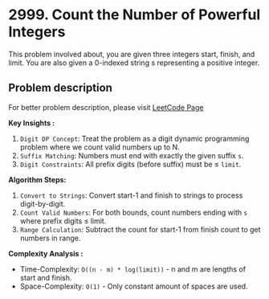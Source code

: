 # 2999. Count the Number of Powerful Integers

This problem involved about, you are given three integers start, finish, and limit. You are also given a 0-indexed string s representing a positive integer.

## Problem description

For better problem description, please visit [LeetCode Page](https://leetcode.com/problems/count-the-number-of-powerful-integers/description/)

**Key Insights :**<br/>

1. `Digit DP Concept`: Treat the problem as a digit dynamic programming problem where we count valid numbers up to N.
2. `Suffix Matching`: Numbers must end with exactly the given suffix `s`.
3. `Digit Constraints`: All prefix digits (before suffix) must be ≤ `limit`.

**Algorithm Steps:**<br/>

1. `Convert to Strings`: Convert start-1 and finish to strings to process digit-by-digit.
2. `Count Valid Numbers`: For both bounds, count numbers ending with `s` where prefix digits ≤ limit.
3. `Range Calculation`: Subtract the count for start-1 from finish count to get numbers in range.

**Complexity Analysis :**<br/>

-   Time-Complexity: `O((n - m) * log(limit))` - n and m are lengths of start and finish.
-   Space-Complexity: `O(1)` - Only constant amount of spaces are used.
